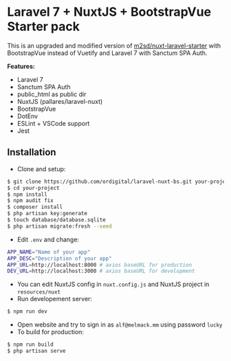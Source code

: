 # Laravel 7 + NuxtJS + BootstrapVue Starter pack

This is an upgraded and modified version of [m2sd/nuxt-laravel-starter](https://github.com/m2sd/nuxt-laravel-starter) with BootstrapVue instead of Vuetify and Laravel 7 with Sanctum SPA Auth.

**Features:**

- Laravel 7
- Sanctum SPA Auth
- public_html as public dir
- NuxtJS (pallares/laravel-nuxt)
- BootstrapVue
- DotEnv
- ESLint + VSCode support
- Jest

## Installation

- Clone and setup: 

```bash
$ git clone https://github.com/ordigital/laravel-nuxt-bs.git your-project
$ cd your-project
$ npm install
$ npm audit fix
$ composer install
$ php artisan key:generate
$ touch database/database.sqlite
$ php artisan migrate:fresh --seed
```
- Edit `.env` and change:
```bash
APP_NAME="Name of your app"
APP_DESC="Description of your app"
APP_URL=http://localhost:8000 # axios baseURL for production
DEV_URL=http://localhost:3000 # axios baseURL for development
```
- You can edit NuxtJS config in `nuxt.config.js` and NuxtJS project in `resources/nuxt`
- Run developement server:
```bash
$ npm run dev
```
- Open website and try to sign in as `alf@melmack.mm` using password `lucky`
- To build for production:
```bash
$ npm run build
$ php artisan serve
```
